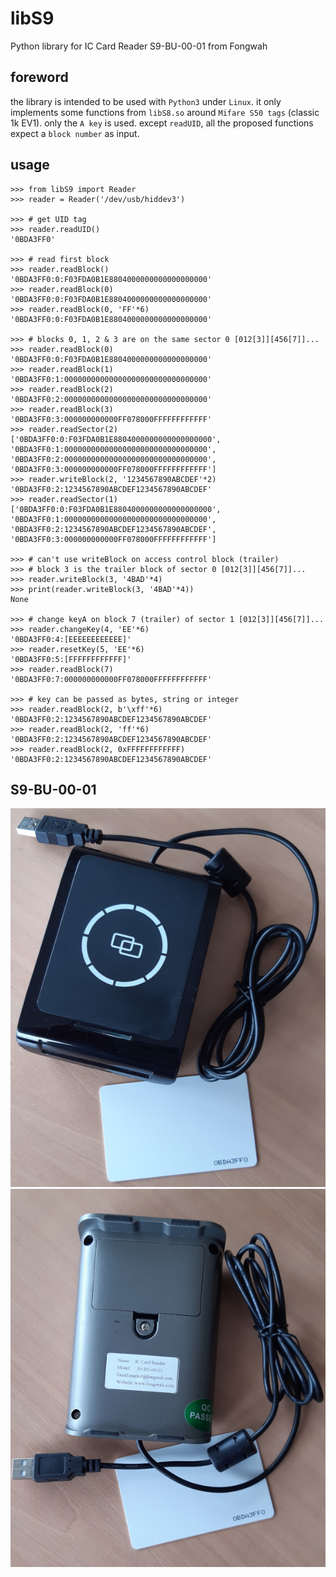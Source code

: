# libS9
Python library for IC Card Reader S9-BU-00-01 from Fongwah


## foreword

the library is intended to be used with `Python3` under `Linux`.
it only implements some functions from `libS8.so` around `Mifare S50 tags` (classic 1k EV1).
only the `A key` is used.
except `readUID`, all the proposed functions expect a `block number` as input.


## usage

```pycon
>>> from libS9 import Reader
>>> reader = Reader('/dev/usb/hiddev3')

>>> # get UID tag
>>> reader.readUID()
'0BDA3FF0'

>>> # read first block 
>>> reader.readBlock()
'0BDA3FF0:0:F03FDA0B1E8804000000000000000000'
>>> reader.readBlock(0)
'0BDA3FF0:0:F03FDA0B1E8804000000000000000000'
>>> reader.readBlock(0, 'FF'*6)
'0BDA3FF0:0:F03FDA0B1E8804000000000000000000'

>>> # blocks 0, 1, 2 & 3 are on the same sector 0 [012[3]][456[7]]...
>>> reader.readBlock(0)
'0BDA3FF0:0:F03FDA0B1E8804000000000000000000'
>>> reader.readBlock(1)
'0BDA3FF0:1:00000000000000000000000000000000'
>>> reader.readBlock(2)
'0BDA3FF0:2:00000000000000000000000000000000'
>>> reader.readBlock(3)
'0BDA3FF0:3:000000000000FF078000FFFFFFFFFFFF'
>>> reader.readSector(2)
['0BDA3FF0:0:F03FDA0B1E8804000000000000000000', '0BDA3FF0:1:00000000000000000000000000000000', '0BDA3FF0:2:00000000000000000000000000000000', '0BDA3FF0:3:000000000000FF078000FFFFFFFFFFFF']
>>> reader.writeBlock(2, '1234567890ABCDEF'*2)
'0BDA3FF0:2:1234567890ABCDEF1234567890ABCDEF'
>>> reader.readSector(1)
['0BDA3FF0:0:F03FDA0B1E8804000000000000000000', '0BDA3FF0:1:00000000000000000000000000000000', '0BDA3FF0:2:1234567890ABCDEF1234567890ABCDEF', '0BDA3FF0:3:000000000000FF078000FFFFFFFFFFFF']

>>> # can't use writeBlock on access control block (trailer)
>>> # block 3 is the trailer block of sector 0 [012[3]][456[7]]...
>>> reader.writeBlock(3, '4BAD'*4)
>>> print(reader.writeBlock(3, '4BAD'*4))
None

>>> # change keyA on block 7 (trailer) of sector 1 [012[3]][456[7]]...
>>> reader.changeKey(4, 'EE'*6)
'0BDA3FF0:4:[EEEEEEEEEEEE]'
>>> reader.resetKey(5, 'EE'*6)
'0BDA3FF0:5:[FFFFFFFFFFFF]'
>>> reader.readBlock(7)
'0BDA3FF0:7:000000000000FF078000FFFFFFFFFFFF'

>>> # key can be passed as bytes, string or integer
>>> reader.readBlock(2, b'\xff'*6)
'0BDA3FF0:2:1234567890ABCDEF1234567890ABCDEF'
>>> reader.readBlock(2, 'ff'*6)
'0BDA3FF0:2:1234567890ABCDEF1234567890ABCDEF'
>>> reader.readBlock(2, 0xFFFFFFFFFFFF)
'0BDA3FF0:2:1234567890ABCDEF1234567890ABCDEF'
```


## S9-BU-00-01

![S9-BU-00-01](s9r.jpg)
![S9-BU-00-01](s9v.jpg)
